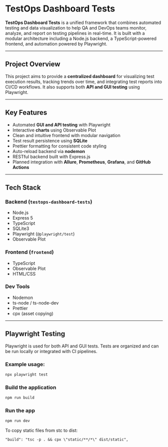 # TestOps Dashboard Tests

**TestOps Dashboard Tests** is a unified framework that combines automated testing and data visualization to help QA and DevOps teams monitor, analyze, and report on testing pipelines in real-time. It is built with a modular architecture including a Node.js backend, a TypeScript-powered frontend, and automation powered by Playwright.

---

## Project Overview

This project aims to provide a **centralized dashboard** for visualizing test execution results, tracking trends over time, and integrating test reports into CI/CD workflows. It also supports both **API and GUI testing** using Playwright.

---

## Key Features

- Automated **GUI and API testing** with Playwright
- Interactive **charts** using Observable Plot
- Clean and intuitive frontend with modular navigation
- Test result persistence using **SQLite**
- Prettier formatting for consistent code styling
- Auto-reload backend via **nodemon**
- RESTful backend built with Express.js
- Planned integration with **Allure**, **Prometheus**, **Grafana**, and **GitHub Actions**

---

## Tech Stack

### Backend (`testops-dashboard-tests`)
- Node.js
- Express 5
- TypeScript
- SQLite3
- Playwright (`@playwright/test`)
- Observable Plot

### Frontend (`frontend`)
- TypeScript
- Observable Plot
- HTML/CSS

### Dev Tools
- Nodemon
- ts-node / ts-node-dev
- Prettier
- cpx (asset copying)

---

## Playwright Testing

Playwright is used for both API and GUI tests. Tests are organized and can be run locally or integrated with CI pipelines.

### Example usage:

```bash
npx playwright test
```

### Build the application
```bash
npm run build
```

### Run the app
```bash
npm run dev
```

To copy static files from stc to dist:
```
"build": "tsc -p . && cpx \"static/**/*\" dist/static",
```